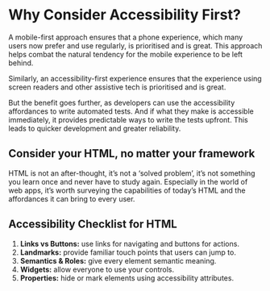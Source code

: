 # Why Consider Accessibility First?

A mobile-first approach ensures that a phone experience, which many users now prefer and use regularly, is prioritised and is great. This approach helps combat the natural tendency for the mobile experience to be left behind.

Similarly, an accessibility-first experience ensures that the experience using screen readers and other assistive tech is prioritised and is great.

But the benefit goes further, as developers can use the accessibility affordances to write automated tests. And if what they make is accessible immediately, it provides predictable ways to write the tests upfront. This leads to quicker development and greater reliability.

## Consider your HTML, no matter your framework

HTML is not an after-thought, it’s not a ‘solved problem’, it’s not something you learn once and never have to study again. Especially in the world of web apps, it’s worth surveying the capabilities of today’s HTML and the affordances it can bring to every user.

## Accessibility Checklist for HTML

1. **Links vs Buttons:** use links for navigating and buttons for actions.
1. **Landmarks:** provide familiar touch points that users can jump to.
2. **Semantics & Roles:** give every element semantic meaning.
3. **Widgets:** allow everyone to use your controls.
4. **Properties:** hide or mark elements using accessibility attributes.
